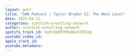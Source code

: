```yaml
---
layout: post
title: "SWN Podcast | Taylor Bryden II: The Next Level"
date: 2023-04-21
categories: scottish-wrestling-network
author: scottish-wrestling-network
spotify_track_id: 6zDrUmCR7PNnD6xhJFE2qL
youtube_video_id: 
apple_track_id: 
youtube_metadata: 
---
```

